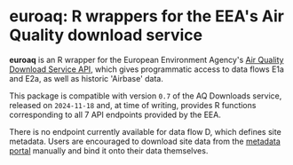 
# euroaq: R wrappers for the EEA's Air Quality download service

<!-- badges: start -->
<!-- badges: end -->

**euroaq** is an R wrapper for the European Environment Agency's 
[Air Quality Download Service API](https://eeadmz1-downloads-webapp.azurewebsites.net/), 
which gives programmatic access to data flows E1a and E2a, as well as historic 'Airbase' data.

This package is compatible with version `0.7` of the AQ Downloads service,
released on `2024-11-18` and, at time of writing, provides R functions
corresponding to all 7 API endpoints provided by the EEA.

There is no endpoint currently available for data flow D, which defines site
metadata. Users are encouraged to download site data from the [metadata
portal](https://discomap.eea.europa.eu/App/AQViewer/index.html?fqn=Airquality_Dissem.b2g.measurements)
manually and bind it onto their data themselves.

